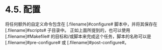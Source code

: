 # 4.5. 配置

将任何额外的自定义命令包含在 [.filename]#configure# 脚本中，并将其保存在 [.filename]#scripts# 子目录中。
正如上面所提到的，也可以使用 [.filename]#Makefile# 的目标和/或脚本来完成这个任务，脚本的名称可以是 [.filename]#pre-configure# 或 [.filename]#post-configure#。
